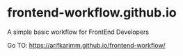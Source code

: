 # frontend-workflow.github.io
A simple basic workflow for FrontEnd Developers

Go TO: https://arifkarimm.github.io/frontend-workflow/
